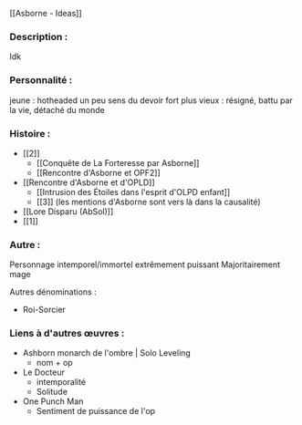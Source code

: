 [[Asborne - Ideas]]

### Description :
Idk

### Personnalité :
jeune : hotheaded un peu
sens du devoir fort
plus vieux : résigné, battu par la vie, détaché du monde

### Histoire :
- [[2]]
	- [[Conquête de La Forteresse par Asborne]]
	- [[Rencontre d'Asborne et OPF2]]
- [[Rencontre d'Asborne et d'OPLD]]
	- [[Intrusion des Étoiles dans l'esprit d'OLPD enfant]]
	- [[3]] (les mentions d'Asborne sont vers là dans la causalité)
- [[Lore Disparu (AbSol)]]
- [[1]]

### Autre :
Personnage intemporel/immortel extrêmement puissant
Majoritairement mage

Autres dénominations :
- Roi-Sorcier

### Liens à d'autres œuvres :
- Ashborn monarch de l'ombre | Solo Leveling
	- nom + op
- Le Docteur
	- intemporalité
	- Solitude
- One Punch Man
	- Sentiment de puissance de l'op